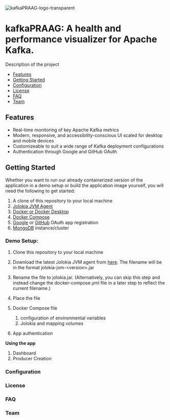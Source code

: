 ![kafkaPRAAG-logo-transparent](https://github.com/oslabs-beta/progue-for-kafka/assets/97624308/935ba100-9231-4318-b693-1a9e604644df)

# kafkaPRAAG: A health and performance visualizer for Apache Kafka.

Description of the project

- [Features](#features)
- [Getting Started](#getting-started)
- [Configuration](#configuration)
- [License](#license)
- [FAQ](#faq)
- [Team](#team)

## Features
- Real-time monitoring of key Apache Kafka metrics
- Modern, responsive, and accessibility-conscious UI scaled for desktop and mobile devices
- Customizeable to suit a wide range of Kafka deployment configurations
- Authentication through Google and GitHub OAuth

## Getting Started

Whether you want to run our already containerized version of the application in a demo setup or build the application image yourself, you will need the following to get started:

1. A clone of this repository to your local machine
2. [Jolokia JVM Agent](https://jolokia.org/index.html) 
3. [Docker or Docker Desktop](https://docs.docker.com/get-docker/) 
4. [Docker Compose](https://docs.docker.com/compose/)
5. [Google](https://developers.google.com/identity/protocols/oauth2) or [GitHub](https://docs.github.com/en/apps/oauth-apps/building-oauth-apps/creating-an-oauth-app) OAuth app registration
6. [MongoDB](https://www.mongodb.com/) instance/cluster 

### Demo Setup:
1. Clone this repository to your local machine
2. Download the latest Jolokia JVM agent from [here](https://jolokia.org/download.html). The filename will be in the format jolokia-jvm-\<version\>.jar
3. Rename the file to jolokia.jar. (Alternatively, you can skip this step and instead change the docker-compose.yml file in a later step to reflect the current filename.)
4. Place the file 

1. Docker Compose file
    1. configuration of environmental variables
    2. Jolokia and mapping volumes
2. App authentication 

**Using the app**

1. Dashboard
2. Producer Creation

### Configuration


### License


### FAQ


### Team